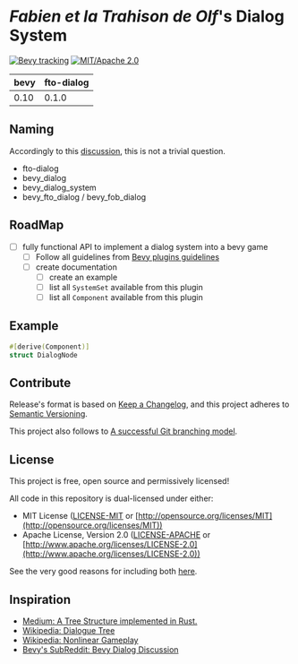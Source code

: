 # *Fabien et la Trahison de Olf*'s Dialog System

<!-- [![Bevy tracking](https://img.shields.io/badge/Bevy%20tracking-released%20version-lightblue)](https://github.com/bevyengine/bevy/blob/main/docs/plugins_guidelines.md#main-branch-tracking) -->
<!-- [![v0.1.0](https://img.shields.io/badge/v0.1.0-gray?style=flat&logo=github&logoColor=181717&link=https://github.com/Fabinistere/bevy_turn-based_combat/releases/tag/v0.1.0)](https://github.com/Fabinistere/bevy_turn-based_combat/releases/tag/v0.1.0) -->
[![Bevy tracking](https://img.shields.io/badge/Bevy%20tracking-0.10-lightblue)](https://github.com/bevyengine/bevy/blob/main/docs/plugins_guidelines.md#main-branch-tracking)
[![MIT/Apache 2.0](https://img.shields.io/badge/license-MIT%2FApache-blue.svg)](https://github.com/fabinistere/bevy_turn-based_combat#license)

| bevy | fto-dialog |
|------|------------|
| 0.10 | 0.1.0      |

## Naming

Accordingly to this [discussion](https://github.com/bevyengine/bevy/discussions/1202),
this is not a trivial question.

- fto-dialog
- bevy_dialog
- bevy_dialog_system
- bevy_fto_dialog / bevy_fob_dialog

## RoadMap

- [ ] fully functional API to implement a dialog system into a bevy game
  - [ ] Follow all guidelines from [Bevy plugins guidelines](https://github.com/bevyengine/bevy/blob/main/docs/plugins_guidelines.md)
  - [ ] create documentation
    - [ ] create an example
    - [ ] list all `SystemSet` available from this plugin
    - [ ] list all `Component` available from this plugin

## Example

```rust
#[derive(Component)]
struct DialogNode
```

## Contribute

Release's format is based on [Keep a Changelog](https://keepachangelog.com/en/1.0.0/),
and this project adheres to [Semantic Versioning](https://semver.org/spec/v2.0.0.html).

This project also follows to [A successful Git branching model](https://nvie.com/posts/a-successful-git-branching-model/).

## License

This project is free, open source and permissively licensed!

All code in this repository is dual-licensed under either:

- MIT License ([LICENSE-MIT](LICENSE-MIT) or [http://opensource.org/licenses/MIT](http://opensource.org/licenses/MIT))
- Apache License, Version 2.0 ([LICENSE-APACHE](LICENSE-APACHE) or [http://www.apache.org/licenses/LICENSE-2.0](http://www.apache.org/licenses/LICENSE-2.0))

See the very good reasons for including both [here](https://github.com/bevyengine/bevy/issues/2373).

## Inspiration

- [Medium: A Tree Structure implemented in Rust.](https://applied-math-coding.medium.com/a-tree-structure-implemented-in-rust-8344783abd75)
- [Wikipedia: Dialogue Tree](https://en.wikipedia.org/wiki/Dialogue_tree#)
- [Wikipedia: Nonlinear Gameplay](https://en.wikipedia.org/wiki/Nonlinear_gameplay)
- [Bevy's SubReddit: Bevy Dialog Discussion](https://www.reddit.com/r/bevy/comments/wr22n5/ideas_on_the_basic_interface_for_a_dialogue_system/)
